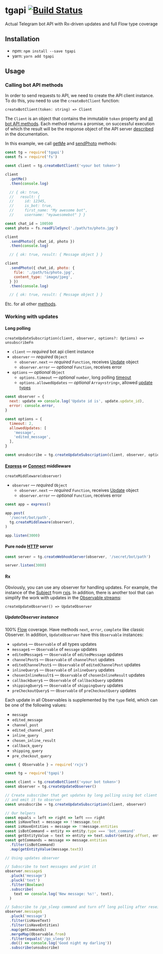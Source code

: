 # tgapi [![Build Status][status-img]][status-url]

Actual Telegram bot API with Rx-driven updates and full Flow type coverage

## Installation

- npm: `npm install --save tgapi`
- yarn: `yarn add tgapi`

## Usage

### Calling bot API methods

In order to send requests to API, we need to create the API client instance.
To do this, you need to use the `createBotClient` function:

`createBotClient(token: string) => Client`

The `Client` is an object that contains the immutable `token` property and
[all bot API methods][Available methods]. Each method returns a promise, on successful execution of
which the result will be the response object of the API server [described][Making requests] in the
documentation.

In this example, we call [getMe][] and [sendPhoto][] methods:

```javascript
const tg = require('tgapi')
const fs = require('fs')

const client = tg.createBotClient('<your bot token>')

client
  .getMe()
  .then(console.log)

  // { ok: true,
  //   result: {
  //     id: 12345,
  //     is_bot: true,
  //     first_name: "My awesome bot",
  //     username: "myawesomebot" } }

const chat_id = 100500
const photo = fs.readFileSync('./path/to/photo.jpg')

client
  .sendPhoto({ chat_id, photo })
  .then(console.log)

  // { ok: true, result: { Message object } }

client
  .sendPhoto({ chat_id, photo: {
    file: './path/to/photo.jpg',
    content_type: 'image/jpeg',
  } })
  .then(console.log)

  // { ok: true, result: { Message object } }
```

Etc. for all other [methods][Available methods].

### Working with updates

#### Long polling

`createUpdateSubscription(client, observer, options?: Options) => unsubscribeFn`

- `client` — *required* bot api client instance
- `observer` — *required* `Object`
  - `observer.next` — *required* `Function`, receives [Update][] object
  - `observer.error` — *optional* `Function`, receives error
- `options` — *optional* `Object`
  - `options.timeout` — *optional* `number`, long polling [timeout][getUpdates]
  - `options.allowedUpdates` — *optional* `Array<string>`, allowed [update types][getUpdates]

```javascript
const observer = {
  next: update => console.log('Update id is', update.update_id),
  error: console.error,
}

const options = {
  timeout: 2,
  allowedUpdates: [
    'message',
    'edited_message',
  ],
}

const unsubscribe = tg.createUpdateSubscription(client, observer, options)
```

#### [Express][] or [Connect][] middleware

`createMiddleware(observer)`

- `observer` — *required* `Object`
  - `observer.next` — *required* `Function`, receives [Update][] object
  - `observer.error` — *optional* `Function`, receives error

```javascript
const app = express()

app.post(
  '/secret/bot/path',
  tg.createMiddleware(observer),
)

app.listen(3000)
```

#### Pure node [HTTP][] server

```javascript
const server = tg.createWebhookServer(observer, '/secret/bot/path')

server.listen(3000)
```

#### Rx

Obviously, you can use any observer for handling updates. For example, the instance of the
[Subject][] from [rxjs][]. In addition, there is another tool that can simplify the work with
updates in the [Observable streams][rx]:

`createUpdateObserver() => UpdateObserver`

##### UpdateObserver instance

100% [Flow][] coverage. Have methods `next`, `error`, `complete` like classic Observer.
In addition, `UpdateObserver` have this `Observable` instances:

- `update$` — `Observable` of all types updates
- `message$` — `Observable` of `message` updates
- `editedMessage$` — `Observable` of `editedMessage` updates
- `channelPost$` — `Observable` of `channelPost` updates
- `editedChannelPost$` — `Observable` of `editedChannelPost` updates
- `inlineQuery$` — `Observable` of `inlineQuery` updates
- `chosenInlineResult$` — `Observable` of `chosenInlineResult` updates
- `callbackQuery$` — `Observable` of `callbackQuery` updates
- `shippingQuery$` — `Observable` of `shippingQuery` updates
- `preCheckoutQuery$` — `Observable` of `preCheckoutQuery` updates

Each update in all Observables is supplemented by the `type` field, which can be one of the
following values:

- `message`
- `edited_message`
- `channel_post`
- `edited_channel_post`
- `inline_query`
- `chosen_inline_result`
- `callback_query`
- `shipping_query`
- `pre_checkout_query`

```javascript
const { Observable } = require('rxjs')

const tg = require('tgapi')

const client = tg.createBotClient('<your bot token>')
const observer = tg.createUpdateObserver()

// Create subscriber that get updates by long polling using bot client
// and emit it to observer
const unsubscribe = tg.createUpdateSubscription(client, observer)

// Our helpers
const equals = left => right => left === right
const isHaveText = message => !!message.text
const isHaveEntities = message => !!message.entities
const isBotCommand = entity => entity.type === 'bot_command'
const getEntityValue = text => entity => text.substr(entity.offset, entity.length)
const getCommands = message => message.entities
  .filter(isBotCommand)
  .map(getEntityValue(message.text))

// Using updates observer

// Subscribe to text messages and print it
observer.message$
  .pluck('message')
  .pluck('text')
  .filter(Boolean)
  .subscribe(
    text => console.log('New message: %s!', text),
  )

// Subscribe to /go_sleep command and turn off long polling after reseived first of
observer.message$
  .pluck('message')
  .filter(isHaveText)
  .filter(isHaveEntities)
  .map(getCommands)
  .mergeMap(Observable.from)
  .filter(equals('/go_sleep'))
  .do(() => console.log('Good night my darling'))
  .subscribe(unsubscribe)
```

[API]: https://core.telegram.org/bots/API
[Making requests]: https://core.telegram.org/bots/API#making-requests
[Available methods]: https://core.telegram.org/bots/API#available-methods
[getMe]: https://core.telegram.org/bots/API#getme
[getUpdates]: https://core.telegram.org/bots/API#getupdates
[sendPhoto]: https://core.telegram.org/bots/API#sendphoto
[Update]: https://core.telegram.org/bots/API#update

[Express]: https://github.com/expressjs/express
[Connect]: https://github.com/senchalabs/connect
[HTTP]: https://nodejs.org/api/http.html

[Subject]: http://reactivex.io/rxjs/class/es6/Subject.js~Subject.html
[rx]: http://reactivex.io/
[Flow]: https://flow.org/
[rxjs]: https://github.com/ReactiveX/rxjs

[status-url]: https://travis-ci.org/bigslycat/tgapi
[status-img]: https://travis-ci.org/bigslycat/tgapi.svg?branch=master
